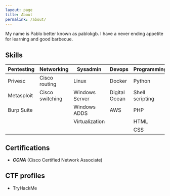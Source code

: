 ```yaml
---
layout: page
title: About
permalink: /about/
---
```


My name is Pablo better known as pablokgb. I have a never ending appetite for learning and good barbecue.

<div class="divider"></div>

## Skills

| Pentesting |    Networking   |    Sysadmin    |     Devops    |   Programming   |
|---|---|---|---|---|
| Privesc    | Cisco routing   | Linux          | Docker        | Python          |
| Metasploit | Cisco switching | Windows Server | Digital Ocean | Shell scripting |
| Burp Suite |                 | Windows ADDS   | AWS           | PHP             |
|            |                 | Virtualization |               | HTML            |
|            |                 |                |               | CSS             |

<div class="divider"></div>

## Certifications

* ***CCNA*** (Cisco Certified Network Associate)

<div class="divider"></div>

## CTF profiles

* TryHackMe
<script src="https://tryhackme.com/badge/649705"></script>


